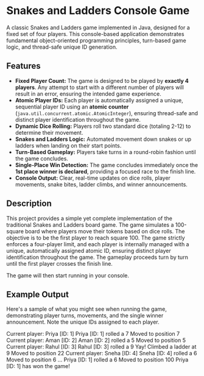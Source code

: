 
# Snakes and Ladders Console Game

A classic Snakes and Ladders game implemented in Java, designed for a fixed set of four players. This console-based application demonstrates fundamental object-oriented programming principles, turn-based game logic, and thread-safe unique ID generation.

## Features

*   **Fixed Player Count:** The game is designed to be played by **exactly 4 players**. Any attempt to start with a different number of players will result in an error, ensuring the intended game experience.
*   **Atomic Player IDs:** Each player is automatically assigned a unique, sequential player ID using an **atomic counter** (`java.util.concurrent.atomic.AtomicInteger`), ensuring thread-safe and distinct player identification throughout the game.
*   **Dynamic Dice Rolling:** Players roll two standard dice (totaling 2-12) to determine their movement.
*   **Snakes and Ladders Logic:** Automated movement down snakes or up ladders when landing on their start points.
*   **Turn-Based Gameplay:** Players take turns in a round-robin fashion until the game concludes.
*   **Single-Place Win Detection:** The game concludes immediately once the **1st place winner is declared**, providing a focused race to the finish line.
*   **Console Output:** Clear, real-time updates on dice rolls, player movements, snake bites, ladder climbs, and winner announcements.

## Description

This project provides a simple yet complete implementation of the traditional Snakes and Ladders board game. The game simulates a 100-square board where players move their tokens based on dice rolls. The objective is to be the first player to reach square 100. The game strictly enforces a four-player limit, and each player is internally managed with a unique, automatically assigned atomic ID, ensuring distinct player identification throughout the game. The gameplay proceeds turn by turn until the first player crosses the finish line.



The game will then start running in your console.

## Example Output

Here's a sample of what you might see when running the game, demonstrating player turns, movements, and the single winner announcement. Note the unique IDs assigned to each player.

Current player: Priya [ID: 1]
Priya [ID: 1] rolled a 7
Moved to position 7
Current player: Aman [ID: 2]
Aman [ID: 2] rolled a 5
Moved to position 5
Current player: Rahul [ID: 3]
Rahul [ID: 3] rolled a 9
Yay! Climbed a ladder at 9
Moved to position 22
Current player: Sneha [ID: 4]
Sneha [ID: 4] rolled a 6
Moved to position 6
...
Priya [ID: 1] rolled a 6
Moved to position 100
Priya [ID: 1] has won the game!
```
